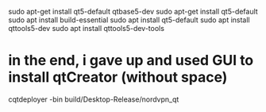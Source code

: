 sudo apt-get install qt5-default qtbase5-dev
  sudo apt-get install qt5-default
  sudo apt install build-essential
  sudo apt install qt5-default
  sudo apt install qttools5-dev
  sudo apt install qttools5-dev-tools
# in the end, i gave up and used GUI to install qtCreator (without space)

cqtdeployer -bin build/Desktop-Release/nordvpn_qt


